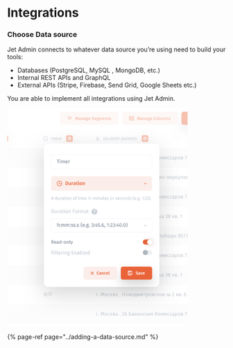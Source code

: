 # Integrations

### Choose Data source

Jet Admin connects to whatever data source you’re using need to build your tools:

* Databases \(PostgreSQL, MySQL , MongoDB, etc.\)
* Internal REST APIs and GraphQL
* External APIs \(Stripe, Firebase, Send Grid, Google Sheets etc.\)

You are able to implement all integrations using Jet Admin.

![](../../.gitbook/assets/image%20%2847%29.png)





{% page-ref page="../adding-a-data-source.md" %}

